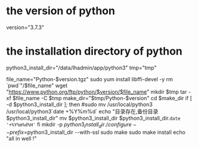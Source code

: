 # the version of python
version="3.7.3"
# the installation directory of python
python3_install_dir="/data/lhadmin/app/python3"
tmp="tmp"

file_name="Python-$version.tgz"
sudo yum install libffi-devel -y
rm `pwd`"/$file_name"
wget "https://www.python.org/ftp/python/$version/$file_name"
mkdir $tmp
tar -xf $file_name -C $tmp
make_dir="$tmp/Python-$version"
cd $make_dir
if [ -d $python3_install_dir ]; then
  #sudo mv /usr/local/python3 /usr/local/python3`date +%Y%m%d`
  echo "目录存在,备份目录$python3_install_dir"
  mv  $python3_install_dir $python3_install_dir.`date '+%Y%m%d%H'`
fi
mkdir -p $python3_install_dir
./configure --prefix=$python3_install_dir --with-ssl
sudo make
sudo make install
echo "all in well !"

